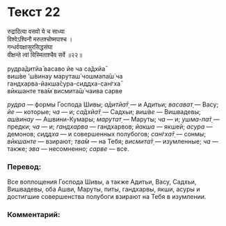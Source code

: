 # Текст 22

रुद्रादित्या वसवो ये च साध्या  
विश्वेऽश्विनौ मरुतश्चोष्मपाश्च ।  
गन्धर्वयक्षासुरसिद्धसंघा  
वीक्षन्ते त्वां विस्मिताश्चैव सर्वे ॥२२॥

рудра̄дитйа̄ васаво йе ча са̄дхйа̄  
виш́ве ’ш́винау маруташ́ чошмапа̄ш́ ча  
гандхарва-йакша̄сура-сиддха-сан̇гха̄  
вӣкшанте тва̄м̇ висмита̄ш́ чаива сарве

_рудра_ — формы Господа Шивы; _а̄дитйа̄т̣_ — и Адитьи; _васават̣_ — Васу; _йе_ — которые; _ча_ — и; _са̄дхйа̄т̣_ — Садхьи; _виш́ве_ — Вишвадевы; _аш́винау_ — Ашвини-Кумары; _марутат̣_ — Маруты; _ча_ — и; _ушма-па̄т̣_ — предки; _ча_ — и; _гандхарва_ — гандхарвов; _йакша_ — якшей; _асура_ — демонов; _сиддха_ — и совершенных полубогов; _сан̇гха̄т̣_ — сонмы; _вӣкшанте_ — взирают; _тва̄м_ — на Тебя; _висмита̄т̣_ — изумленные; _ча_ — также; _эва_ — несомненно; _сарве_ — все.

### Перевод:

Все воплощения Господа Шивы, а также Адитьи, Васу, Садхьи, Вишвадевы, оба Ашви, Маруты, питы, гандхарвы, якши, асуры и достигшие совершенства полубоги взирают на Тебя в изумлении.

### Комментарий:


